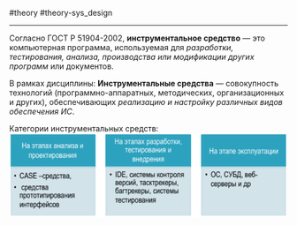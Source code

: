 #theory #theory-sys_design
 
---
Согласно ГОСТ Р 51904-2002, 
**инструментальное средство** — это компьютерная программа, используемая для *разработки, тестирования, анализа, производства или модификации других программ* или документов. 

В рамках дисциплины:
**Инструментальные средства** — совокупность технологий (программно-аппаратных, методических, организационных и других), обеспечивающих *реализацию и настройку различных видов обеспечения ИС*.

Категории инструментальных средств:
![](heap/_files/Pasted%20image%2020250122064453.png)